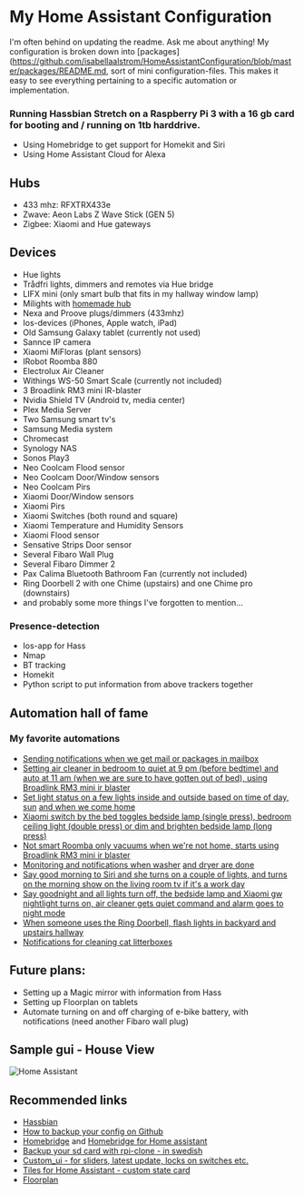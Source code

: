# My Home Assistant Configuration
I'm often behind on updating the readme. Ask me about anything!
My configuration is broken down into [packages](https://github.com/isabellaalstrom/HomeAssistantConfiguration/blob/master/packages/README.md, sort of mini configuration-files. This makes it easy to see everything pertaining to a specific automation or implementation.

### Running Hassbian Stretch on a Raspberry Pi 3 with a 16 gb card for booting and / running on 1tb harddrive.
* Using Homebridge to get support for Homekit and Siri
* Using Home Assistant Cloud for Alexa

## Hubs
* 433 mhz: RFXTRX433e
* Zwave: Aeon Labs Z Wave Stick (GEN 5)
* Zigbee: Xiaomi and Hue gateways

## Devices
* Hue lights
* Trådfri lights, dimmers and remotes via Hue bridge
* LIFX mini (only smart bulb that fits in my hallway window lamp)
* Milights with [homemade hub](https://github.com/sidoh/esp8266_milight_hub)
* Nexa and Proove plugs/dimmers (433mhz)
* Ios-devices (iPhones, Apple watch, iPad)
* Old Samsung Galaxy tablet (currently not used)
* Sannce IP camera
* Xiaomi MiFloras (plant sensors)
* IRobot Roomba 880
* Electrolux Air Cleaner
* Withings WS-50 Smart Scale (currently not included)
* 3 Broadlink RM3 mini IR-blaster
* Nvidia Shield TV (Android tv, media center)
* Plex Media Server
* Two Samsung smart tv's
* Samsung Media system
* Chromecast
* Synology NAS
* Sonos Play3
* Neo Coolcam Flood sensor
* Neo Coolcam Door/Window sensors
* Neo Coolcam Pirs
* Xiaomi Door/Window sensors
* Xiaomi Pirs
* Xiaomi Switches (both round and square)
* Xiaomi Temperature and Humidity Sensors
* Xiaomi Flood sensor
* Sensative Strips Door sensor
* Several Fibaro Wall Plug
* Several Fibaro Dimmer 2
* Pax Calima Bluetooth Bathroom Fan (currently not included)
* Ring Doorbell 2 with one Chime (upstairs) and one Chime pro (downstairs)
* and probably some more things I've forgotten to mention...

### Presence-detection
* Ios-app for Hass
* Nmap
* BT tracking
* Homekit
* Python script to put information from above trackers together

## Automation hall of fame
### My favorite automations
* [Sending notifications when we get mail or packages in mailbox](https://github.com/isabellaalstrom/HomeAssistantConfiguration/blob/master/packages/mailbox.yaml)
* [Setting air cleaner in bedroom to quiet at 9 pm (before bedtime) and auto at 11 am (when we are sure to have gotten out of bed), using Broadlink RM3 mini ir blaster](https://github.com/isabellaalstrom/HomeAssistantConfiguration/blob/master/packages/air_cleaner.yaml)
* [Set light status on a few lights inside and outside based on time of day,](https://github.com/isabellaalstrom/HomeAssistantConfiguration/blob/master/packages/lights_in_morning.yaml) [sun](https://github.com/isabellaalstrom/HomeAssistantConfiguration/blob/master/packages/lights_at_dark.yaml) [and when we come home](https://github.com/isabellaalstrom/HomeAssistantConfiguration/blob/master/packages/lights_at_presence.yaml)
* [Xiaomi switch by the bed toggles bedside lamp (single press), bedroom ceiling light (double press) or dim and brighten bedside lamp (long press)](https://github.com/isabellaalstrom/HomeAssistantConfiguration/blob/master/packages/bedroom_lights.yaml)
* [Not smart Roomba only vacuums when we're not home, starts using Broadlink RM3 mini ir blaster](https://github.com/isabellaalstrom/HomeAssistantConfiguration/blob/master/packages/roomba.yaml)
* [Monitoring and notifications when washer](https://github.com/isabellaalstrom/HomeAssistantConfiguration/blob/master/packages/laundry_washing_machine.yaml) [and dryer are done](https://github.com/isabellaalstrom/HomeAssistantConfiguration/blob/master/packages/laundry_dryer.yaml)
* [Say good morning to Siri and she turns on a couple of lights, and turns on the morning show on the living room tv if it's a work day](https://github.com/isabellaalstrom/HomeAssistantConfiguration/blob/master/packages/good_morning.yaml)
* [Say goodnight and all lights turn off, the bedside lamp and Xiaomi gw nightlight turns on, air cleaner gets quiet command and alarm goes to night mode](https://github.com/isabellaalstrom/HomeAssistantConfiguration/blob/master/packages/goodnight.yaml)
* [When someone uses the Ring Doorbell, flash lights in backyard and upstairs hallway](https://github.com/isabellaalstrom/HomeAssistantConfiguration/blob/master/packages/ring_doorbell.yaml)
* [Notifications for cleaning cat litterboxes](https://github.com/isabellaalstrom/HomeAssistantConfiguration/blob/master/packages/litterbox_upstairs.yaml)

## Future plans:
* Setting up a Magic mirror with information from Hass
* Setting up Floorplan on tablets
* Automate turning on and off charging of e-bike battery, with notifications (need another Fibaro wall plug)

## Sample gui - House View
<img src="https://github.com/isabellaalstrom/HomeAssistantConfiguration/blob/master/Images/house_view.png" alt="Home Assistant" />

## Recommended links
* [Hassbian](https://home-assistant.io/docs/installation/hassbian/)
* [How to backup your config on Github](https://home-assistant.io/docs/ecosystem/backup/backup_github/)
* [Homebridge](https://github.com/nfarina/homebridge) and [Homebridge for Home assistant](https://github.com/home-assistant/homebridge-homeassistant)
* [Backup your sd card with rpi-clone - in swedish](https://snillevilla.se/automatisk-sakerhetskopiering-av-raspberry-pi-minneskort/)
* [Custom_ui - for sliders, latest update, locks on switches etc.](https://github.com/andrey-git/home-assistant-custom-ui)
* [Tiles for Home Assistant - custom state card](https://github.com/c727/home-assistant-tiles)
* [Floorplan](https://github.com/pkozul/ha-floorplan)
